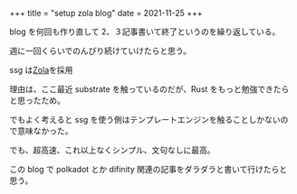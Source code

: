 +++
title = "setup zola blog"
date = 2021-11-25
+++

blog を何回も作り直して 2、３記事書いて終了というのを繰り返している。

週に一回くらいでのんびり続けていけたらと思う。

ssg は[Zola](https://www.getzola.org/)を採用

理由は、ここ最近 substrate を触っているのだが、Rust をもっと勉強できたらと思ったため。

でもよく考えると ssg を使う側はテンプレートエンジンを触ることしかないので意味なかった。

でも、超高速、これ以上なくシンプル、文句なしに最高。

この blog で polkadot とか difinity 関連の記事をダラダラと書いて行けたらと思う。
